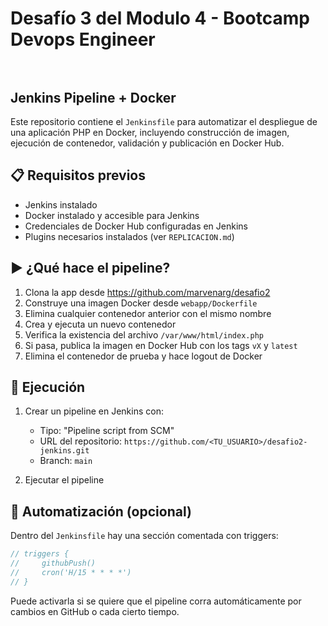 # Desafío 3 del Modulo 4 - Bootcamp Devops Engineer <br><br> 

## Jenkins Pipeline + Docker

Este repositorio contiene el `Jenkinsfile` para automatizar el despliegue de una aplicación PHP en Docker, incluyendo construcción de imagen, ejecución de contenedor, validación y publicación en Docker Hub.

## 📋 Requisitos previos

- Jenkins instalado
- Docker instalado y accesible para Jenkins
- Credenciales de Docker Hub configuradas en Jenkins
- Plugins necesarios instalados (ver `REPLICACION.md`)

## ▶️ ¿Qué hace el pipeline?

1. Clona la app desde https://github.com/marvenarg/desafio2
2. Construye una imagen Docker desde `webapp/Dockerfile`
3. Elimina cualquier contenedor anterior con el mismo nombre
4. Crea y ejecuta un nuevo contenedor
5. Verifica la existencia del archivo `/var/www/html/index.php`
6. Si pasa, publica la imagen en Docker Hub con los tags `vX` y `latest`
7. Elimina el contenedor de prueba y hace logout de Docker

## 🧪 Ejecución

1. Crear un pipeline en Jenkins con:
   - Tipo: "Pipeline script from SCM"
   - URL del repositorio: `https://github.com/<TU_USUARIO>/desafio2-jenkins.git`
   - Branch: `main` 

2. Ejecutar el pipeline

## 🔄 Automatización (opcional)

Dentro del `Jenkinsfile` hay una sección comentada con triggers:

```groovy
// triggers {
//     githubPush()
//     cron('H/15 * * * *')
// }
```
Puede activarla si se quiere que el pipeline corra automáticamente por cambios en GitHub o cada cierto tiempo.

